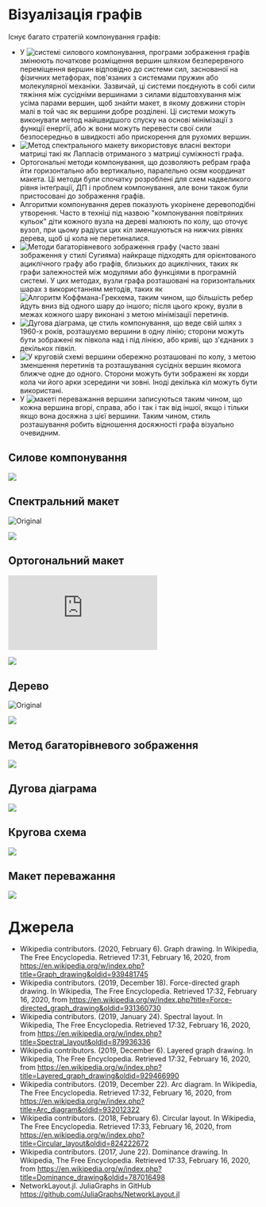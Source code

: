 # Візуалізація графів
Існує багато стратегій компонування графів:
* У ![системі силового компонування](https://en.wikipedia.org/wiki/Force-directed_graph_drawing), програми зображення графів змінюють початкове розміщення вершин шляхом безперервного переміщення вершин відповідно до системи сил, заснованої на фізичних метафорах, пов'язаних з системами пружин або молекулярної механіки. Зазвичай, ці системи поєднують в собі сили тяжіння між сусідніми вершинами з силами відштовхування між усіма парами вершин, щоб знайти макет, в якому довжини сторін малі в той час як вершини добре розділені. Ці системи можуть виконувати метод найшвидшого спуску на основі мінімізації з функції енергії, або ж вони можуть перевести свої сили безпосередньо в швидкості або прискорення для рухомих вершин.
* ![Метод спектрального макету](https://en.wikipedia.org/wiki/Spectral_layout) використовує власні вектори матриці такі як Лапласів отриманого з матриці суміжності графа.
* Ортогональні методи компонування, що дозволяють ребрам графа йти горизонтально або вертикально, паралельно осям координат макета. Ці методи були спочатку розроблені для схем надвеликого рівня інтеґрації, ДП і проблем компонування, але вони також були пристосовані до зображення графів.
* Алгоритми компонування дерев показують укорінене деревоподібнi утворення. Часто в техніці під назвою "компонування повітряних кульок" діти кожного вузла на дереві малюють по колу, що оточує вузол, при цьому радіуси цих кіл зменшуються на нижчих рівнях дерева, щоб ці кола не перетиналися.
* ![Методи багаторівневого зображення графу](https://en.wikipedia.org/wiki/Layered_graph_drawing) (часто звані зображення у стилі Сугияма) найкраще підходять для орієнтованого ациклічного графу або графів, близьких до ациклічних, таких як графи залежностей між модулями або функціями в програмній системі. У цих методах, вузли графа розташовані на горизонтальних шарах з використанням методів, таких як ![Алгоритм Коффмана-Грекхема](https://en.wikipedia.org/wiki/Coffman%E2%80%93Graham_algorithm), таким чином, що більшість ребер йдуть вниз від одного шару до іншого; після цього кроку, вузли в межах кожного шару виконані з метою мінімізації перетинів.
* ![Дугова діаграма](https://en.wikipedia.org/wiki/Arc_diagram), це стиль компонування, що веде свій шлях з 1960-х років, розташуємо вершини в одну лінію; сторони можуть бути зображені як півкола над і під лінією, або криві, що з'єднаних з декількох півкіл.
* ![У круговій схемі](https://en.wikipedia.org/wiki/Circular_layout) вершини обережно розташовані по колу, з метою зменшення перетинів та розташування сусідніх вершин якомога ближче одне до одного. Сторони можуть бути зображені як хорди кола чи його арки зсередини чи зовні. Іноді декілька кіл можуть бути використані.
* У ![макеті переважання](https://en.wikipedia.org/wiki/Dominance_drawing) вершини записуються таким чином, що кожна вершина вгорі, справа, або і так і так від іншої, якщо і тільки якщо вона досяжна з цієї вершини. Таким чином, стиль розташування робить відношення досяжності графа візуально очевидним.

## Силове компонування
![](https://upload.wikimedia.org/wikipedia/commons/9/9b/Social_Network_Analysis_Visualization.png)
## Спектральний макет
![Original](https://github.com/JuliaGraphs/NetworkLayout.jl)

![](https://cloud.githubusercontent.com/assets/8404278/17638718/a0b451ca-6109-11e6-9a66-fd22332b8541.png)
## Ортогональний макет
![Original](http://docs.yworks.com/yfiles/doc/developers-guide/orthogonal_layouter.html)

![](http://docs.yworks.com/yfiles/doc/developers-guide/figures/ortho_normal.jpg)
## Дерево
![Original](https://github.com/JuliaGraphs/Nethttps://upload.wikimedia.org/wikipedia/commons/thumb/8/8d/Goldner-Harary-linear.svg/1280px-Goldner-Harary-linear.svg.pngworkLayout.jl)

![](https://cloud.githubusercontent.com/assets/8404278/17638844/afd280a4-610a-11e6-8fea-5c99808bd740.png)

## Метод багаторівневого зображення
![](https://upload.wikimedia.org/wikipedia/commons/thumb/7/7e/DC%2B%2B_derivatives.svg/1920px-DC%2B%2B_derivatives.svg.png)
## Дугова діаграма
![](https://upload.wikimedia.org/wikipedia/commons/thumb/8/8d/Goldner-Harary-linear.svg/1280px-Goldner-Harary-linear.svg.png)
## Кругова схема
![](https://upload.wikimedia.org/wikipedia/commons/thumb/1/12/Chvatal_Lombardi.svg/1024px-Chvatal_Lombardi.svg.png)
## Макет переважання
![](https://upload.wikimedia.org/wikipedia/commons/thumb/f/f5/Dominance_drawing.svg/1024px-Dominance_drawing.svg.png)
# Джерела
* Wikipedia contributors. (2020, February 6). Graph drawing. In Wikipedia, The Free Encyclopedia. Retrieved 17:31, February 16, 2020, from https://en.wikipedia.org/w/index.php?title=Graph_drawing&oldid=939481745
* Wikipedia contributors. (2019, December 18). Force-directed graph drawing. In Wikipedia, The Free Encyclopedia. Retrieved 17:32, February 16, 2020, from https://en.wikipedia.org/w/index.php?title=Force-directed_graph_drawing&oldid=931360730
* Wikipedia contributors. (2019, January 24). Spectral layout. In Wikipedia, The Free Encyclopedia. Retrieved 17:32, February 16, 2020, from https://en.wikipedia.org/w/index.php?title=Spectral_layout&oldid=879936336
* Wikipedia contributors. (2019, December 6). Layered graph drawing. In Wikipedia, The Free Encyclopedia. Retrieved 17:32, February 16, 2020, from https://en.wikipedia.org/w/index.php?title=Layered_graph_drawing&oldid=929466990
* Wikipedia contributors. (2019, December 22). Arc diagram. In Wikipedia, The Free Encyclopedia. Retrieved 17:32, February 16, 2020, from https://en.wikipedia.org/w/index.php?title=Arc_diagram&oldid=932012322
* Wikipedia contributors. (2018, February 6). Circular layout. In Wikipedia, The Free Encyclopedia. Retrieved 17:33, February 16, 2020, from https://en.wikipedia.org/w/index.php?title=Circular_layout&oldid=824222672
* Wikipedia contributors. (2017, June 22). Dominance drawing. In Wikipedia, The Free Encyclopedia. Retrieved 17:33, February 16, 2020, from https://en.wikipedia.org/w/index.php?title=Dominance_drawing&oldid=787016498
* NetworkLayout.jl. JuliaGraphs in GitHub https://github.com/JuliaGraphs/NetworkLayout.jl
